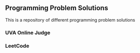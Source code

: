 ## Programming Problem Solutions

This is a repository of different programming problem solutions

### UVA Online Judge
### LeetCode
